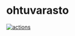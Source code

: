 # ohtuvarasto

[![actions](https://github.com/tiikerikakku/ohtuvarasto/workflows/CI/badge.svg)](https://github.com/tiikerikakku/ohtuvarasto/actions)
